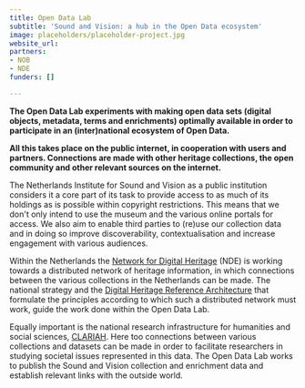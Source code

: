 ```yaml
---
title: Open Data Lab
subtitle: 'Sound and Vision: a hub in the Open Data ecosystem'
image: placeholders/placeholder-project.jpg
website_url: 
partners:
- NOB
- NDE
funders: []

---
```

**The Open Data Lab experiments with making open data sets (digital objects, metadata, terms and enrichments) optimally available in order to participate in an (inter)national ecosystem of Open Data.**

**All this takes place on the public internet, in cooperation with users and partners. Connections are made with other heritage collections, the open community and other relevant sources on the internet.**

The Netherlands Institute for Sound and Vision as a public institution considers it a core part of its task to provide access to as much of its holdings as is possible within copyright restrictions. This means that we don't only intend to use the museum and the various online portals for access. We also aim to enable third parties to (re)use our collection data and in doing so improve discoverability, contextualisation and increase engagement with various audiences.

Within the Netherlands the [Network for Digital Heritage](https://www.netwerkdigitaalerfgoed.nl/) (NDE) is working towards a distributed network of heritage information, in which connections between the various collections in the Netherlands can be made. The national strategy and the [Digital Heritage Reference Architecture](https://netwerkdigitaalerfgoed.nl/wp-content/uploads/2020/12/200310_DERA-3.0_Netwerk-Digitaal-Erfgoed.pdf) that formulate the principles according to which such a distributed network must work, guide the work done within the Open Data Lab. 

Equally important is the national research infrastructure for humanities and social sciences, [CLARIAH](https://www.clariah.nl/). Here too connections between various collections and datasets can be made in order to facilitate researchers in studying societal issues represented in this data. The Open Data Lab works to publish the Sound and Vision collection and enrichment data and establish relevant links with the outside world.